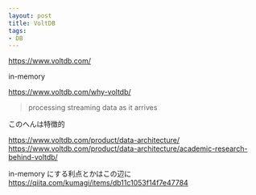 ```yaml
---
layout: post
title: VoltDB
tags:
- DB
---
```


https://www.voltdb.com/

in-memory

https://www.voltdb.com/why-voltdb/
> processing streaming data as it arrives 

このへんは特徴的

https://www.voltdb.com/product/data-architecture/
https://www.voltdb.com/product/data-architecture/academic-research-behind-voltdb/

in-memory にする利点とかはこの辺に
https://qiita.com/kumagi/items/db11c1053f14f7e47784
